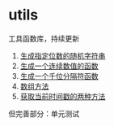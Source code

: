 # utils
工具函数库，持续更新

1. [生成指定位数的随机字符串](/common/randomString.js)
2. [生成一个连续数值的函数](/common/generateArray.js)
3. [生成一个千位分隔符函数](/common/toThousands.js)
4. [数组方法](/common/Array2String.js)
5. [获取当前时间戳的两种方法](/common/date.js)

但完善部分：单元测试


